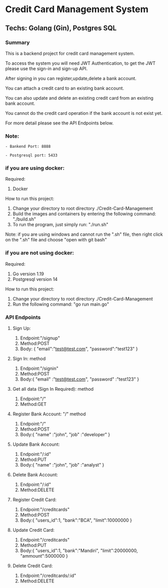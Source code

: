 # Credit Card Management System

## Techs: Golang (Gin), Postgres SQL

### Summary

This is a backend project for credit card management system.

To access the system you will need JWT Authentication, to get the JWT please use the sign-in and sign-up API.

After signing in you can register,update,delete a bank account.

You can attach a credit card to an existing bank account.

You can also update and delete an existing credit card from an existing bank account.

You cannot do the credit card operation if the bank account is not exist yet.

For more detail please see the API Endpoints below.

### Note:

    - Bankend Port: 8888

    - Postgresql port: 5433


### if you are using docker:

Required:
1. Docker

How to run this project:
1. Change your directory to root directory ./Credit-Card-Management
1. Build the images and containers by entering the following command: "./build.sh"
2. To run the program, just simply run: "./run.sh"

Note: if you are using windows and cannot run the ".sh" file, then right click on the ".sh" file and choose "open with git bash"


### if you are not using docker:

Required:
1. Go version 1.19
2. Postgresql version 14

How to run this project:
1. Change your directory to root directory ./Credit-Card-Management
2. Run the following command: "go run main.go"

### API Endpoints

1. Sign Up:
    1. Endpoint:"/signup"
    2. Method:POST
    3. Body:    {
                    "email":"test@test.com",
                    "password":"test123"
                }

2. Sign In:  method 
    1. Endpoint:"/signin"
    2. Method:POST
    3. Body:{
                "email"     :"test@test.com",
                "password"  :"test123"
            }

3. Get all data (Sign In Required):  method 
    1. Endpoint:"/"
    2. Method:GET

4. Register Bank Account: "/" method 
    1. Endpoint:"/"
    2. Method:POST
    3. Body:{
                "name"  :"john",
                "job"   :"developer"
            }

5. Update Bank Account:
    1. Endpoint:"/:id" 
    2. Method:PUT
    3. Body:{
                "name"  :"john",
                "job"   :"analyst"
            }

6. Delete Bank Account:
    1. Endpoint:"/:id"
    2. Method:DELETE

7. Register Credit Card:
    1. Endpoint:"/creditcards"
    2. Method:POST
    3. Body:{
                "users_id":1,
                "bank":"BCA",
                "limit":10000000
            }

8. Update Credit Card:
    1. Endpoint:"/creditcards"
    2. Method:PUT
    3. Body:{
                "users_id":1,
                "bank":"Mandiri",
                "limit":20000000,
                "ammount":5000000
            }

9. Delete Credit Card:
    1. Endpoint:"/creditcards/:id"
    2. Method:DELETE